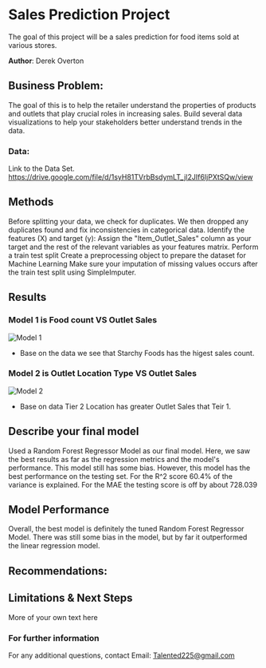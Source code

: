 # Sales Prediction Project

The goal of this project will be a sales prediction for food items sold at various stores.

**Author**: Derek Overton

## Business Problem:

The goal of this is to help the retailer understand the properties of products and outlets that play crucial roles in increasing sales. Build several data visualizations to help your stakeholders better understand trends in the data.

### Data:

Link to the Data Set.
https://drive.google.com/file/d/1syH81TVrbBsdymLT_jl2JIf6IjPXtSQw/view

## Methods

Before splitting your data, we check for duplicates. We then dropped any duplicates found and fix inconsistencies in categorical data. Identify the features (X) and target (y): Assign the "Item_Outlet_Sales" column as your target and the rest of the relevant variables as your features matrix. Perform a train test split Create a preprocessing object to prepare the dataset for Machine Learning Make sure your imputation of missing values occurs after the train test split using SimpleImputer. 

## Results
### Model 1 is Food count VS Outlet Sales

![Model 1](https://user-images.githubusercontent.com/117793811/209273015-55e856f2-5b4d-4824-bb5a-6ba1f1fd3736.png)
* Base on the data we see that Starchy Foods has the higest sales count. 


### Model 2 is Outlet Location Type VS Outlet Sales
![Model 2](https://user-images.githubusercontent.com/117793811/209273543-2e43c249-342a-4527-9707-ad8ec91b9eda.png)
* Base on data Tier 2 Location has greater Outlet Sales that Teir 1.




## Describe your final model
Used a Random Forest Regressor Model as our final model. 
Here, we saw the best results as far as the regression metrics and the model's performance.
This model still has some bias. However, this model has the best performance on the testing set.
For the R^2 score 60.4% of the variance is explained.
For the MAE the testing score is off by about 728.039


## Model Performance
Overall, the best model is definitely the tuned Random Forest Regressor Model. There was still some bias in the model, but by far it outperformed the linear regression model.

## Recommendations:



## Limitations & Next Steps

More of your own text here


### For further information


For any additional questions, contact Email: Talented225@gmail.com

